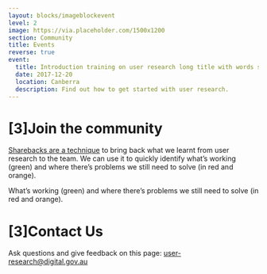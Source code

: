 ```yaml
---
layout: blocks/imageblockevent
level: 2
image: https://via.placeholder.com/1500x1200
section: Community
title: Events
reverse: true
event:
  title: Introduction training on user research long title with words so we can see how it all wrapps
  date: 2017-12-20
  location: Canberra
  description: Find out how to get started with user research.
---
```


# [3]Join the community
[Sharebacks are a technique](http://google.com) to bring back what we learnt from user research to the team. We can use it to quickly identify what’s working (green) and where there’s problems we still need to solve (in red and orange).

What’s working (green) and where there’s problems we still need to solve (in red and orange).

# [3]Contact Us
Ask questions and give feedback on this page: [user-research@digital.gov.au](mailto:user-research@digital.gov.au)
